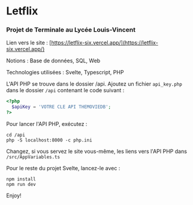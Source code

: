 # Letflix
### Projet de Terminale au Lycée Louis-Vincent

Lien vers le site : [https://letflix-six.vercel.app/](https://letflix-six.vercel.app/)

Notions : Base de données, SQL, Web

Technologies utilisées : Svelte, Typescript, PHP

L'API PHP se trouve dans le dossier /api. Ajoutez un fichier `api_key.php` dans le dossier `/api` contenant le code suivant :
```php
<?php
  $apiKey = 'VOTRE CLE API THEMOVIEDB';
?>
```

Pour lancer l'API PHP, exécutez :
```
cd /api
php -S localhost:8000 -c php.ini
```

Changez, si vous servez le site vous-même, les liens vers l'API PHP dans `/src/AppVariables.ts`

Pour le reste du projet Svelte, lancez-le avec :
```
npm install
npm run dev
```

Enjoy!

